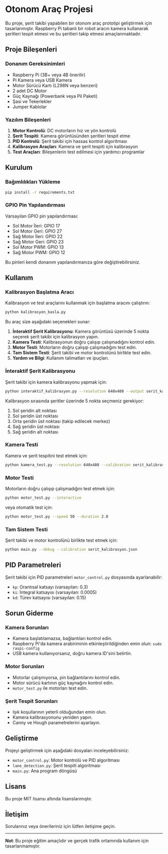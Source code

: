 # Otonom Araç Projesi

Bu proje, şerit takibi yapabilen bir otonom araç prototipi geliştirmek için tasarlanmıştır. Raspberry Pi tabanlı bir robot aracın kamera kullanarak şeritleri tespit etmesi ve bu şeritleri takip etmesi amaçlanmaktadır.

## Proje Bileşenleri

### Donanım Gereksinimleri

- Raspberry Pi (3B+ veya 4B önerilir)
- Pi Kamera veya USB Kamera
- Motor Sürücü Kartı (L298N veya benzeri)
- 2 adet DC Motor
- Güç Kaynağı (Powerbank veya Pil Paketi)
- Şasi ve Tekerlekler
- Jumper Kablolar

### Yazılım Bileşenleri

1. **Motor Kontrolü**: DC motorların hız ve yön kontrolü
2. **Şerit Tespiti**: Kamera görüntüsünden şeritleri tespit etme
3. **PID Kontrolü**: Şerit takibi için hassas kontrol algoritması
4. **Kalibrasyon Araçları**: Kamera ve şerit tespiti için kalibrasyon
5. **Test Araçları**: Bileşenlerin test edilmesi için yardımcı programlar

## Kurulum

### Bağımlılıkları Yükleme

```bash
pip install -r requirements.txt
```

### GPIO Pin Yapılandırması

Varsayılan GPIO pin yapılandırması:

- Sol Motor İleri: GPIO 17
- Sol Motor Geri: GPIO 27
- Sağ Motor İleri: GPIO 22
- Sağ Motor Geri: GPIO 23
- Sol Motor PWM: GPIO 13
- Sağ Motor PWM: GPIO 12

Bu pinleri kendi donanım yapılandırmanıza göre değiştirebilirsiniz.

## Kullanım

### Kalibrasyon Başlatma Aracı

Kalibrasyon ve test araçlarını kullanmak için başlatma aracını çalıştırın:

```bash
python kalibrasyon_basla.py
```

Bu araç size aşağıdaki seçenekleri sunar:

1. **İnteraktif Şerit Kalibrasyonu**: Kamera görüntüsü üzerinde 5 nokta seçerek şerit takibi için kalibrasyon yapın.
2. **Kamera Testi**: Kalibrasyonun doğru çalışıp çalışmadığını kontrol edin.
3. **Motor Testi**: Motorların doğru çalışıp çalışmadığını test edin.
4. **Tam Sistem Testi**: Şerit takibi ve motor kontrolünü birlikte test edin.
5. **Yardım ve Bilgi**: Kullanım talimatları ve ipuçları.

### İnteraktif Şerit Kalibrasyonu

Şerit takibi için kamera kalibrasyonu yapmak için:

```bash
python interaktif_kalibrasyon.py --resolution 640x480 --output serit_kalibrasyon.json
```

Kalibrasyon sırasında şeritler üzerinde 5 nokta seçmeniz gerekiyor:
1. Sol şeridin alt noktası
2. Sol şeridin üst noktası
3. Orta şeridin üst noktası (takip edilecek merkez)
4. Sağ şeridin üst noktası
5. Sağ şeridin alt noktası

### Kamera Testi

Kamera ve şerit tespitini test etmek için:

```bash
python kamera_test.py --resolution 640x480 --calibration serit_kalibrasyon.json --debug
```

### Motor Testi

Motorların doğru çalışıp çalışmadığını test etmek için:

```bash
python motor_test.py --interactive
```

veya otomatik test için:

```bash
python motor_test.py --speed 50 --duration 2.0
```

### Tam Sistem Testi

Şerit takibi ve motor kontrolünü birlikte test etmek için:

```bash
python main.py --debug --calibration serit_kalibrasyon.json
```

## PID Parametreleri

Şerit takibi için PID parametreleri `motor_control.py` dosyasında ayarlanabilir:

- `kp`: Orantısal katsayı (varsayılan: 0.3)
- `ki`: İntegral katsayısı (varsayılan: 0.0005)
- `kd`: Türev katsayısı (varsayılan: 0.15)

## Sorun Giderme

### Kamera Sorunları

- Kamera başlatılamazsa, bağlantıları kontrol edin.
- Raspberry Pi'da kamera arabiriminin etkinleştirildiğinden emin olun: `sudo raspi-config`
- USB kamera kullanıyorsanız, doğru kamera ID'sini belirtin.

### Motor Sorunları

- Motorlar çalışmıyorsa, pin bağlantılarını kontrol edin.
- Motor sürücü kartının güç kaynağını kontrol edin.
- `motor_test.py` ile motorları test edin.

### Şerit Tespit Sorunları

- Işık koşullarının yeterli olduğundan emin olun.
- Kamera kalibrasyonunu yeniden yapın.
- Canny ve Hough parametrelerini ayarlayın.

## Geliştirme

Projeyi geliştirmek için aşağıdaki dosyaları inceleyebilirsiniz:

- `motor_control.py`: Motor kontrolü ve PID algoritması
- `lane_detection.py`: Şerit tespiti algoritması
- `main.py`: Ana program döngüsü

## Lisans

Bu proje MIT lisansı altında lisanslanmıştır.

## İletişim

Sorularınız veya önerileriniz için lütfen iletişime geçin.

---

**Not**: Bu proje eğitim amaçlıdır ve gerçek trafik ortamında kullanım için tasarlanmamıştır. 